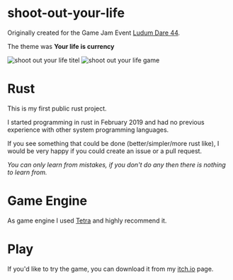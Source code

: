 # shoot-out-your-life

Originally created for the Game Jam Event [Ludum Dare 44](https://ldjam.com/events/ludum-dare/44/shoot-out-your-life).

The theme was **Your life is currency**

![shoot out your life titel](https://user-images.githubusercontent.com/10463138/58765007-8f626d80-856e-11e9-9b53-dc939d20a048.png "shoot out your life titel") ![shoot out your life game](https://user-images.githubusercontent.com/10463138/58765175-2a0f7c00-8570-11e9-9f1c-25501ec4a029.png "shoot out your life game")

# Rust
This is my first public rust project.

I started programming in rust in February 2019 and had no previous experience with other system programming languages.

If you see something that could be done (better/simpler/more rust like), I would be very happy if you could create an issue or a pull request.

*You can only learn from mistakes, if you don't do any then there is nothing to learn from.*

# Game Engine
As game engine I used [Tetra][TETRA] and highly recommend it.

# Play
If you'd like to try the game, you can download it from my [itch.io][GAMEPAGE] page.

[IMAGE1]: https://user-images.githubusercontent.com/10463138/57039428-dd790e00-6c5c-11e9-96fe-6c1bd017c511.png
[GAMEPAGE]: https://puppetmaster.itch.io/shoot-out-your-life
[TETRA]: https://github.com/17cupsofcoffee/tetra


